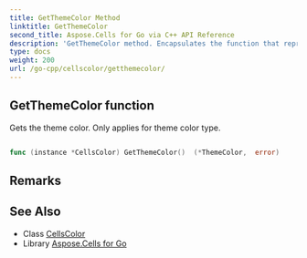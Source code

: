 ```yaml
---
title: GetThemeColor Method 
linktitle: GetThemeColor
second_title: Aspose.Cells for Go via C++ API Reference
description: 'GetThemeColor method. Encapsulates the function that represents getthemecolor in Go.'
type: docs
weight: 200
url: /go-cpp/cellscolor/getthemecolor/
---
```


## GetThemeColor function

Gets the theme color. Only applies for theme color type.

```go

func (instance *CellsColor) GetThemeColor()  (*ThemeColor,  error) 

```

## Remarks


## See Also

* Class [CellsColor](../)
* Library [Aspose.Cells for Go](../../)
